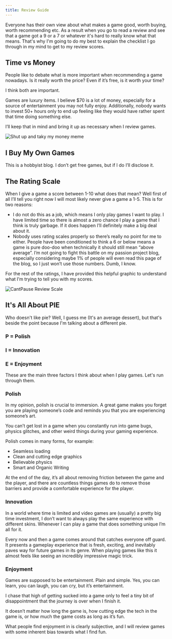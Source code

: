 ```yaml
---
title: Review Guide
---
```

Everyone has their own view about what makes a game good, worth buying, worth recommending etc. As a result when you go to read a review and see that a game got a 9 or a 7 or whatever it's hard to really know what that means. That's why I'm going to do my best to explain the checklist I go through in my mind to get to my review scores.

## Time vs Money

People like to debate what is more important when recommending a game nowadays. Is it really worth the price? Even if it’s free, is it worth your time?

I think both are important. 

Games are luxury items. I believe $70 is a lot of money, especially for a source of entertainment you may not fully enjoy.  Additionally, nobody wants to invest 50+ hours only to end up feeling like they would have rather spent that time doing something else. 

I’ll keep that in mind and bring it up as necessary when I review games.

![Shut up and taky my money meme](/img/takemymoney.jpg)



## I Buy My Own Games

This is a hobbyist blog. I don’t get free games, but if I do I’ll disclose it.

## The Rating Scale

When I give a game a score between 1-10 what does that mean? Well first of all I’ll tell you right now I will most likely never give a game a 1-5. This is for two reasons:

* I do not do this as a job, which means I only play games I want to play. I have limited time so there is almost a zero chance I play a game that I think is truly garbage. If it does happen I’ll definitely make a big deal about it.
* Nobody uses rating scales properly so there’s really no point for me to either. People have been conditioned to think a 6 or below means a game is pure doo-doo when technically it should still mean “above average”. I’m not going to fight this battle on my passion project blog, especially considering maybe 1% of people will even read this page of the blog, so I just won’t use those numbers. Dumb, I know.

For the rest of the ratings, I have provided this helpful graphic to understand what I’m trying to tell you with my scores.

![CantPause Review Scale](/img/reviewchart.png)

## It's All About PIE

Who doesn't like pie? Well, I guess me (It's an average dessert), but that's beside the point because I'm talking about a different pie.

### P = Polish

### I = Innovation

### E = Enjoyment

These are the main three factors I think about when I play games. Let's run through them.

### Polish

In my opinion, polish is crucial to immersion. A great game makes you forget you are playing someone’s code and reminds you that you are experiencing someone’s art.

You can’t get lost in a game when you constantly run into game bugs, physics glitches, and other weird things during your gaming experience. 

Polish comes in many forms, for example:

* Seamless loading
* Clean and cutting edge graphics
* Believable physics
* Smart and Organic Writing

At the end of the day, it’s all about removing friction between the game and the player, and there are countless things games do to remove those barriers and provide a comfortable experience for the player.

### Innovation

In a world where time is limited and video games are (usually) a pretty big time investment, I don’t want to always play the same experience with different skins. Whenever I can play a game that does something unique I’m all for it. 

Every now and then a game comes around that catches everyone off guard. It presents a gameplay experience that is fresh, exciting, and inevitably paves way for future games in its genre. When playing games like this it almost feels like seeing an incredibly impressive magic trick.

### Enjoyment

Games are supposed to be entertainment. Plain and simple. Yes, you can learn, you can laugh, you can cry, but it’s entertainment. 

I chase that high of getting sucked into a game only to feel a tiny bit of disappointment that the journey is over when I finish it.

It doesn’t matter how long the game is, how cutting edge the tech in the game is, or how much the game costs as long as it’s fun.

What people find enjoyment in is clearly subjective, and I will review games with some inherent bias towards what I find fun.